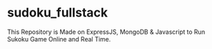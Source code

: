 # sudoku_fullstack
This Repository is Made on ExpressJS, MongoDB &amp; Javascript to Run Sukoku Game Online and Real Time.
